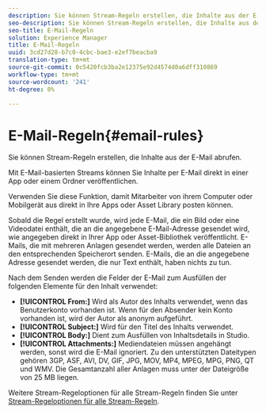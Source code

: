 ```yaml
---
description: Sie können Stream-Regeln erstellen, die Inhalte aus der E-Mail abrufen.
seo-description: Sie können Stream-Regeln erstellen, die Inhalte aus der E-Mail abrufen.
seo-title: E-Mail-Regeln
solution: Experience Manager
title: E-Mail-Regeln
uuid: 3cd27d28-b7c0-4cbc-bae3-e2ef7beacba9
translation-type: tm+mt
source-git-commit: 0c5420fcb3ba2e12375e92d4574d0a6dff310869
workflow-type: tm+mt
source-wordcount: '241'
ht-degree: 0%

---
```



# E-Mail-Regeln{#email-rules}

Sie können Stream-Regeln erstellen, die Inhalte aus der E-Mail abrufen.

Mit E-Mail-basierten Streams können Sie Inhalte per E-Mail direkt in einer App oder einem Ordner veröffentlichen.

Verwenden Sie diese Funktion, damit Mitarbeiter von ihrem Computer oder Mobilgerät aus direkt in Ihre Apps oder Asset Library posten können.

Sobald die Regel erstellt wurde, wird jede E-Mail, die ein Bild oder eine Videodatei enthält, die an die angegebene E-Mail-Adresse gesendet wird, wie angegeben direkt in Ihrer App oder Asset-Bibliothek veröffentlicht. E-Mails, die mit mehreren Anlagen gesendet werden, werden alle Dateien an den entsprechenden Speicherort senden. E-Mails, die an die angegebene Adresse gesendet werden, die nur Text enthält, haben nichts zu tun.

Nach dem Senden werden die Felder der E-Mail zum Ausfüllen der folgenden Elemente für den Inhalt verwendet:

* **[!UICONTROL From:]** Wird als Autor des Inhalts verwendet, wenn das Benutzerkonto vorhanden ist. Wenn für den Absender kein Konto vorhanden ist, wird der Autor als anonym aufgeführt.
* **[!UICONTROL Subject:]** Wird für den Titel des Inhalts verwendet.
* **[!UICONTROL Body:]** Dient zum Ausfüllen von Inhaltsdetails in Studio.
* **[!UICONTROL Attachments:]** Mediendateien müssen angehängt werden, sonst wird die E-Mail ignoriert. Zu den unterstützten Dateitypen gehören 3GP, ASF, AVI, DV, GIF, JPG, MOV, MP4, MPEG, MPG, PNG, QT und WMV. Die Gesamtanzahl aller Anlagen muss unter der Dateigröße von 25 MB liegen.

Weitere Stream-Regeloptionen für alle Stream-Regeln finden Sie unter [Stream-Regeloptionen für alle Stream-Regeln](../c-streams/c-stream-rule-options-for-all-stream-rules.md#c_stream_rule_options_for_all_stream_rules).
